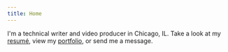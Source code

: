 ```yaml
---
title: Home
---
```


I'm a technical writer and video producer in Chicago, IL. Take a look at my [resumé](resume.md), view my [portfolio](portfolio/api_documentation.md/), or send me a message.